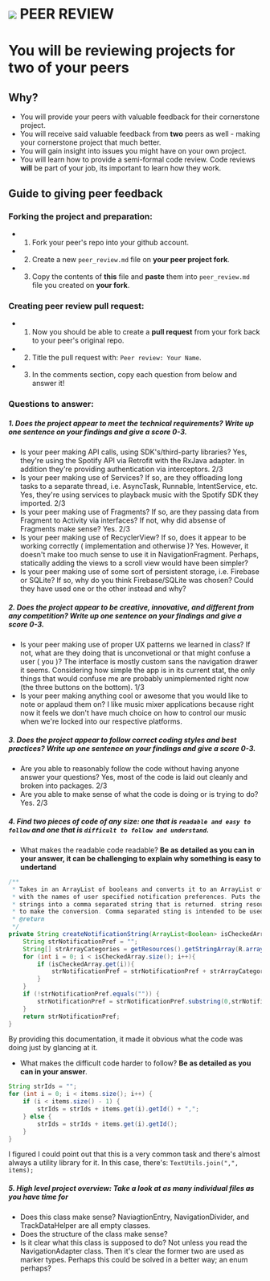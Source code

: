 # ![](https://ga-dash.s3.amazonaws.com/production/assets/logo-9f88ae6c9c3871690e33280fcf557f33.png) PEER REVIEW
# You will be reviewing projects for **two** of your peers

## Why?
- You will provide your peers with valuable feedback for their cornerstone project.
- You will receive said valuable feedback from **two** peers as well - making your cornerstone project that much better.
- You will gain insight into issues you might have on your own project.
- You will learn how to provide a semi-formal code review. Code reviews **will** be part of your job, its important to learn how they work.


## Guide to giving peer feedback

### Forking the project and preparation:
- 1. Fork your peer's repo into your github account.
- 2. Create a new ```peer_review.md``` file on **your peer project fork**. 
- 3. Copy the contents of **this** file and **paste** them into ```peer_review.md``` file you created on **your fork**.

### Creating peer review pull request:
- 1. Now you should be able to create a **pull request** from your fork back to your peer's original repo.
- 2. Title the pull request with: ```Peer review: Your Name```.
- 3. In the comments section, copy each question from below and answer it!

### Questions to answer:
##### 1. Does the project appear to meet the technical requirements? **Write up one sentence on your findings and give a score 0-3.**
- Is your peer making API calls, using SDK's/third-party libraries?
Yes, they're using the Spotify API via Retrofit with the RxJava adapter. In addition they're providing authentication via interceptors. 2/3 
- Is your peer making use of Services? If so, are they offloading long tasks to a separate thread, i.e. AsyncTask, Runnable, IntentService, etc.
Yes, they're using services to playback music with the Spotify SDK they imported. 2/3
- Is your peer making use of Fragments? If so, are they passing data from Fragment to Activity via interfaces? If not, why did absense of Fragments make sense?
Yes. 2/3
- Is your peer making use of RecyclerView? If so, does it appear to be working correctly ( implementation and otherwise )?
Yes. However, it doesn't make too much sense to use it in NavigationFragment. Perhaps, statically adding the views to a scroll view would have been simpler?
- Is your peer making use of some sort of persistent storage, i.e. Firebase or SQLite? If so, why do you think Firebase/SQLite was chosen? Could they have used one or the other instead and why?

##### 2. Does the project appear to be creative, innovative, and different from **any** competition? **Write up one sentence on your findings and give a score 0-3.**
- Is your peer making use of proper UX patterns we learned in class? If not, what are they doing that is unconvetional or that might confuse a user ( you )?
The interface is mostly custom sans the navigation drawer it seems. Considering how simple the app is in its current stat, the only things that would confuse me are probably unimplemented right now (the three buttons on the bottom). 1/3
- Is your peer making anything cool or awesome that you would like to note or applaud them on?
I like music mixer applications because right now it feels we don't have much choice on how to control our music when we're locked into our respective platforms.

##### 3. Does the project appear to follow correct coding styles and best practices? **Write up one sentence on your findings and give a score 0-3.**
- Are you able to reasonably follow the code without having anyone answer your questions?
Yes, most of the code is laid out cleanly and broken into packages. 2/3
- Are you able to make sense of what the code is doing or is trying to do?
Yes. 2/3

##### 4. Find two pieces of code of any size: one that is ```readable and easy to follow``` and one that is ```difficult to follow and understand```.
- What makes the readable code readable? **Be as detailed as you can in your answer, it can be challenging to explain why something is easy to undertand**
```java
/**
 * Takes in an ArrayList of booleans and converts it to an ArrayList of strings
 * with the names of user specified notification preferences. Puts the ArrayList of
 * strings into a comma separated string that is returned. string resource array is used
 * to make the conversion. Comma separated sting is intended to be used in SharedPreferences.
 * @return
 */
private String createNotificationString(ArrayList<Boolean> isCheckedArray){
    String strNotificationPref = "";
    String[] strArrayCategories = getResources().getStringArray(R.array.genre);
    for (int i = 0; i < isCheckedArray.size(); i++){
        if (isCheckedArray.get(i)){
            strNotificationPref = strNotificationPref + strArrayCategories[i] + ",";
        }
    }
    if (!strNotificationPref.equals("")) {
        strNotificationPref = strNotificationPref.substring(0,strNotificationPref.length()-1);
    }
    return strNotificationPref;
}
```
By providing this documentation, it made it obvious what the code was doing just by glancing at it.

- What makes the difficult code harder to follow? **Be as detailed as you can in your answer**.
```java
String strIds = "";
for (int i = 0; i < items.size(); i++) {
    if (i < items.size() - 1) {
        strIds = strIds + items.get(i).getId() + ",";
    } else {
        strIds = strIds + items.get(i).getId();
    }
}
```
I figured I could point out that this is a very common task and there's almost always a utility library for it. In this case, there's: ```TextUtils.join(",", items);```

##### 5. High level project overview: Take a look at as many individual files as you have time for
- Does this class make sense?
NaviagtionEntry, NavigationDivider, and TrackDataHelper are all empty classes.
- Does the structure of the class make sense?
- Is it clear what this class is supposed to do?
Not unless you read the NavigationAdapter class. Then it's clear the former two are used as marker types. Perhaps this could be solved in a better way; an enum perhaps?
